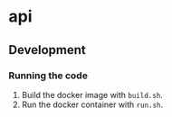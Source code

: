 # api

## Development

### Running the code

1. Build the docker image with `build.sh`.
2. Run the docker container with `run.sh`.
